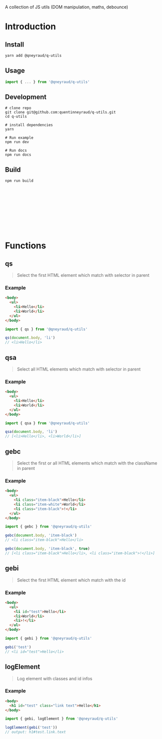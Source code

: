 A collection of JS utils (DOM manipulation, maths, debounce)  

# Introduction

## Install

```bash
yarn add @qneyraud/q-utils
```

## Usage

```js
import { ... } from '@qneyraud/q-utils'
```

## Development

```
# clone repo
git clone git@github.com:quentinneyraud/q-utils.git
cd q-utils

# install dependencies
yarn

# Run example
npm run dev

# Run docs
npm run docs
```

## Build

```bash
npm run build
```


<br/>
<br/>
<br/>
<br/>
<br/>
<br/>
<br/>
<br/>



# Functions

## qs

> Select the first HTML element which match with selector in parent

### Example

```html
<body>
  <ul>
    <li>Hello</li>
    <li>World</li>
  </ul>
</body>
```

```js
import { qs } from '@qneyraud/q-utils'

qs(document.body, 'li')
// <li>Hello</li>
```

## qsa

> Select all HTML elements which match with selector in parent

### Example

```html
<body>
  <ul>
    <li>Hello</li>
    <li>World</li>
  </ul>
</body>
```

```js
import { qsa } from '@qneyraud/q-utils'

qsa(document.body, 'li')
// [<li>Hello</li>, <li>World</li>]
```

## gebc

> Select the first or all HTML elements which match with the className in parent

### Example

```html
<body>
  <ul>
    <li class="item-black">Hello</li>
    <li class="item-white">World</li>
    <li class="item-black">!</li>
  </ul>
</body>
```

```js
import { gebc } from '@qneyraud/q-utils'

gebc(document.body, 'item-black')
// <li class="item-black">Hello</li>

gebc(document.body, 'item-black', true)
// [<li class="item-black">Hello</li>, <li class="item-black">!</li>]
```

## gebi

> Select the first HTML element which match with the id

### Example

```html
<body>
  <ul>
    <li id="test">Hello</li>
    <li>World</li>
    <li>!</li>
  </ul>
</body>
```

```js
import { gebi } from '@qneyraud/q-utils'

gebi('test')
// <li id="test">Hello</li>
```

## logElement

> Log element with classes and id infos

### Example

```html
<body>
  <h1 id="test" class="link text">Hello</h1>  
</body>
```

```js
import { gebi, logElement } from '@qneyraud/q-utils'

logElement(gebi('test'))
// output: h1#test.link.text
```
